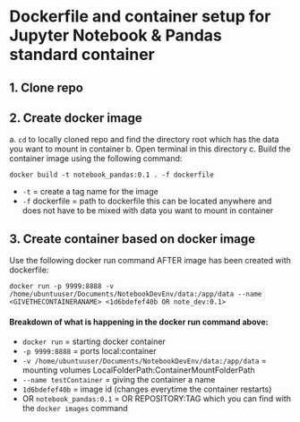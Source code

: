 # Dockerfile and container setup for Jupyter Notebook & Pandas standard container

## 1. Clone repo

## 2. Create docker image 
a. `cd` to locally cloned repo and find the directory root which has the data you want to mount in container
b. Open terminal in this directory
c. Build the container image using the following command:

    docker build -t notebook_pandas:0.1 . -f dockerfile
* `-t` = create a tag name for the image
* `-f` dockerfile = path to dockerfile this can be located anywhere and does not have to be mixed with data you want to mount in container

## 3. Create container based on docker image

Use the following docker run command AFTER image has been created with dockerfile:

    docker run -p 9999:8888 -v /home/ubuntuuser/Documents/NotebookDevEnv/data:/app/data --name <GIVETHECONTAINERANAME> <1d6bdefef40b OR note_dev:0.1>

#### Breakdown of what is happening in the docker run command above:
* `docker run`  = starting docker container
* `-p 9999:8888`    = ports local:container
* `-v /home/ubuntuuser/Documents/NotebookDevEnv/data:/app/data` = mounting volumes LocalFolderPath:ContainerMountFolderPath
* `--name testContainer`    = giving the container a name
* `1d6bdefef40b`    = image id (changes everytime the container restarts)
* OR `notebook_pandas:0.1` = OR REPOSITORY:TAG which you can find with the `docker images` command 
